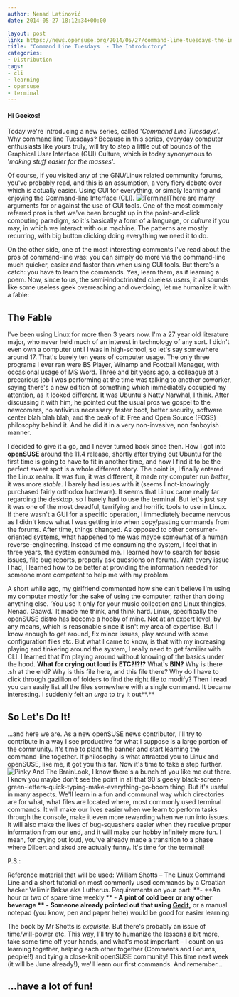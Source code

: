 ```yaml
---
author: Nenad Latinović
date: 2014-05-27 18:12:34+00:00

layout: post
link: https://news.opensuse.org/2014/05/27/command-line-tuesdays-the-introductory/
title: "Command Line Tuesdays  - The Introductory"
categories:
- Distribution
tags:
- cli
- learning
- opensuse
- terminal
---
```



#### Hi Geekos!




Today we're introducing a new series, called '_Command Line Tuesdays_'. Why command line Tuesdays? Because in this series, everyday computer enthusiasts like yours truly, will try to step a little out of bounds of the Graphical User Interface (GUI) Culture, which is today synonymous to '_making stuff easier for the masses_'.




<!-- more -->




Of course, if you visited any of the GNU/Linux related community forums, you've probably read, and this is an assumption, a very fiery debate over which is actually easier. Using GUI for everything, or simply learning and enjoying the Command-line Interface (CLI).
![Terminal](http://sholva.org/assets/images/blog/2009/review-opensuse-11.2/opensuse-terminal.png)There are many arguments for or against the use of GUI tools. One of the most commonly referred pros is that we've been brought up in the point-and-click computing paradigm, so it's basically a form of a language, or _culture_ if you may, in which we interact with our machine. The patterns are mostly recurring, with big button clicking doing everything we need it to do.




On the other side, one of the most interesting comments I've read about the pros of command-line was: you can simply do more via the command-line much quicker, easier and faster than when using GUI tools. But there's a catch: you have to learn the commands. Yes, learn them, as if learning a poem.
Now, since to us, the semi-indoctrinated clueless users, it all sounds like some useless geek overreaching and overdoing, let me humanize it with a fable:





## 




## The Fable




I've been using Linux for more then 3 years now. I'm a 27 year old literature major, who never held much of an interest in technology of any sort. I didn't even own a computer until I was in high-school, so let's say somewhere around 17. That's barely ten years of computer usage. The only three programs I ever ran were BS Player, Winamp and Football Manager, with occasional usage of MS Word. Three and bit years ago, a colleague at a precarious job I was performing at the time was talking to another coworker, saying there's a new edition of something which immediately occupied my attention, as it looked different. It was Ubuntu's Natty Narwhal, I think. After discussing it with him, he pointed out the usual pros we gospel to the newcomers, no antivirus necessary, faster boot, better security, software center blah blah blah, and the peak of it: Free and Open Source (FOSS) philosophy behind it. And he did it in a very non-invasive, non fanboyish manner.




I decided to give it a go, and I never turned back since then. How I got into **openSUSE** around the 11.4 release, shortly after trying out Ubuntu for the first time is going to have to fit in another time, and how I find it to be the perfect sweet spot is a whole different story. The point is, I finally entered the Linux realm. It was fun, it was different, it made my computer run _better_, it was more _stable_. I barely had issues with it (seems I not-knowingly purchased fairly orthodox hardware). It seems that Linux came really far regarding the desktop, so I barely had to use the terminal. But let's just say it was one of the most dreadful, terrifying and horrific tools to use in Linux. If there wasn't a GUI for a specific operation, I immediately became nervous as I didn't know what I was getting into when copy/pasting commands from the forums.
After time, things changed. As opposed to other consumer-oriented systems, what happened to me was maybe somewhat of a human reverse-engineering. Instead of me consuming the system, I feel that in three years, the system consumed me. I learned how to search for basic issues, file bug reports, properly ask questions on forums. With every issue I had, I learned how to be better at providing the information needed for someone more competent to help me with my problem.




A short while ago, my girlfriend commented how she can't believe I'm using my computer mostly for the sake of using the computer, rather than doing anything else. 'You use it only for your music collection and Linux thingies, Nenad. Gaawd.' It made me think, and think hard. Linux, specifically the openSUSE distro has become a hobby of mine. Not at an expert level, by any means, which is reasonable since it isn't my area of expertise. But I know enough to get around, fix minor issues, play around with some configuration files etc. But what I came to know, is that with my increasing playing and tinkering around the system, I really need to get familiar with CLI. I learned that I'm playing around without knowing of the basics under the hood. **What for crying out loud is ETC?!?!?** What's **BIN?** Why is there .sh at the end? Why is this file here, and this file there? Why do I have to click through gazillion of folders to find the right file to modify? Then I read you can easily list all the files somewhere with a single command. It became interesting. I suddenly felt an _urge_ to try it out**.**





## So Let's Do It!




...and here we are. As a new openSUSE news contributor, I'll try to contribute in a way I see productive for what I suppose is a large portion of the community. It's time to plant the banner and start learning the command-line together. If philosophy is what attracted you to Linux and openSUSE, like me, it got you this far. Now it's time to take a step further. ![Pinky And The Brain](http://beerepiphany.files.wordpress.com/2010/04/pinky_brain.jpg)Look, I know there's a bunch of you like me out there. I know you maybe don't see the point in all that 90's geeky black-screen-green-letters-quick-typing-make-everything-go-boom thing. But it's useful in many aspects. We'll learn in a fun and communal way which directories are for what, what files are located where, most commonly used terminal commands. It will make our lives easier when we learn to perform tasks through the console, make it even more rewarding when we run into issues. It will also make the lives of bug-squashers easier when they receive proper information from our end, and it will make our hobby infinitely more fun.
I mean, for crying out loud, you've already made a transition to a phase where Dilbert and xkcd are actually funny. It's time for the terminal!




P.S.:




Reference material that will be used: William Shotts – The Linux Command Line and a short tutorial on most commonly used commands by a Croatian hacker Velimir Baksa aka Lutherus. Requirements on your part:
**- **An hour or two of spare time weekly
** - **A pint of cold beer or any other beverage
** - **Someone already pointed out that using [Gedit](http://software.opensuse.org/package/gedit)**,** or a manual notepad (you know, pen and paper hehe) would be good for easier learning.




The book by Mr Shotts is _exquisite_. But there's probably an issue of time/will-power etc. This way, I'll try to humanize the lessons a bit more, take some time off your hands, and what's most important – I count on us learning together, helping each other together (Comments and Forums, people!!) and tying a close-knit openSUSE community! This time next week (it will be June already!), we'll learn our first commands. And remember...





## ...have a lot of fun!

		

